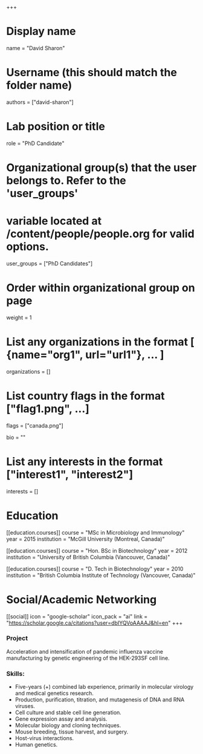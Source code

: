 +++
# Display name
name = "David Sharon"

# Username (this should match the folder name)
authors = ["david-sharon"]

# Lab position or title
role = "PhD Candidate"

# Organizational group(s) that the user belongs to. Refer to the 'user_groups'
# variable located at /content/people/people.org for valid options.
user_groups = ["PhD Candidates"]

# Order within organizational group on page
weight = 1

# List any organizations in the format [ {name="org1", url="url1"}, ... ]
organizations = []

# List country flags in the format ["flag1.png", ...]
flags = ["canada.png"]

bio = ""

# List any interests in the format ["interest1", "interest2"]
interests = []

# Education
[[education.courses]]
  course = "MSc in Microbiology and Immunology"
  year = 2015
  institution = "McGill University (Montreal, Canada)"

[[education.courses]]
  course = "Hon. BSc in Biotechnology"
  year = 2012
  institution = "University of British Columbia (Vancouver, Canada)"

[[education.courses]]
  course = "D. Tech in Biotechnology"
  year = 2010
  institution = "British Columbia Institute of Technology (Vancouver, Canada)"

# Social/Academic Networking
[[social]]
  icon = "google-scholar"
  icon_pack = "ai"
  link = "https://scholar.google.ca/citations?user=dbIYQVoAAAAJ&hl=en"
+++

### Project
Acceleration and intensification of pandemic influenza vaccine manufacturing by
genetic engineering of the HEK-293SF cell line.

### Skills:
- Five-years (+) combined lab experience, primarily in molecular virology and
  medical genetics research.
- Production, purification, titration, and mutagenesis of DNA and RNA viruses.
- Cell culture and stable cell line generation.
- Gene expression assay and analysis.
- Molecular biology and cloning techniques.
- Mouse breeding, tissue harvest, and surgery.
- Host-virus interactions.
- Human genetics.
